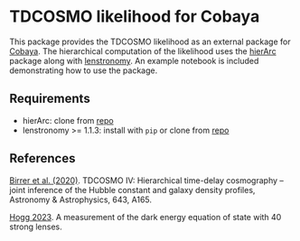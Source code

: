 # TDCOSMO likelihood for Cobaya

This package provides the TDCOSMO likelihood as an external package for [Cobaya](https://cobaya.readthedocs.io/en/latest/index.html). The hierarchical computation of the likelihood uses the [hierArc](https://hierarc.readthedocs.io/en/latest/) package along with [lenstronomy](https://lenstronomy.readthedocs.io/en/latest/). An example notebook is included demonstrating how to use the package.

## Requirements
 * hierArc: clone from [repo](https://github.com/sibirrer/hierArc)
 * lenstronomy >= 1.1.3: install with `pip` or clone from [repo](https://github.com/lenstronomy/lenstronomy/tree/main)

## References

[Birrer et al. (2020)](https://arxiv.org/abs/2007.02941). TDCOSMO IV: Hierarchical time-delay cosmography –
joint inference of the Hubble constant and galaxy density profiles, Astronomy & Astrophysics, 643, A165.

[Hogg 2023](https://arxiv.org/abs/2310.11977). A measurement of the dark energy equation of state with 40 strong lenses.

